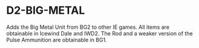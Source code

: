 # D2-BIG-METAL
Adds the Big Metal Unit from BG2 to other IE games. All items are obtainable in Icewind Dale and IWD2. The Rod and a weaker version of the Pulse Ammunition are obtainable in BG1.
